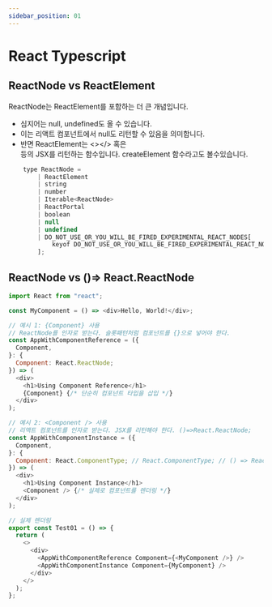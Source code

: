 ```yaml
---
sidebar_position: 01
---
```

# React Typescript   

## ReactNode vs ReactElement

ReactNode는 ReactElement를 포함하는 더 큰 개념입니다.  
- 심지어는 null, undefined도 올 수 있습니다.  
- 이는 리액트 컴포넌트에서 null도 리턴할 수 있음을 의미합니다.  
- 반면 ReactElement는 <></> 혹은 <div/> 등의 JSX를 리턴하는 함수입니다. createElement 함수라고도 볼수있습니다.  

```js
    type ReactNode =
        | ReactElement
        | string
        | number
        | Iterable<ReactNode>
        | ReactPortal
        | boolean
        | null
        | undefined
        | DO_NOT_USE_OR_YOU_WILL_BE_FIRED_EXPERIMENTAL_REACT_NODES[
            keyof DO_NOT_USE_OR_YOU_WILL_BE_FIRED_EXPERIMENTAL_REACT_NODES
        ];
```


## ReactNode vs ()=> React.ReactNode

```js
import React from "react";

const MyComponent = () => <div>Hello, World!</div>;

// 예시 1: {Component} 사용
// ReactNode를 인자로 받는다. 슬롯패턴처럼 컴포넌트를 {}으로 넣어야 한다.
const AppWithComponentReference = ({
  Component,
}: {
  Component: React.ReactNode;
}) => (
  <div>
    <h1>Using Component Reference</h1>
    {Component} {/* 단순히 컴포넌트 타입을 삽입 */}
  </div>
);

// 예시 2: <Component /> 사용
// 리액트 컴포넌트를 인자로 받는다. JSX를 리턴해야 한다. ()=>React.ReactNode;
const AppWithComponentInstance = ({
  Component,
}: {
  Component: React.ComponentType; // React.ComponentType; // () => React.ReactNode;
}) => (
  <div>
    <h1>Using Component Instance</h1>
    <Component /> {/* 실제로 컴포넌트를 렌더링 */}
  </div>
);

// 실제 렌더링
export const Test01 = () => {
  return (
    <>
      <div>
        <AppWithComponentReference Component={<MyComponent />} />
        <AppWithComponentInstance Component={MyComponent} />
      </div>
    </>
  );
};

```